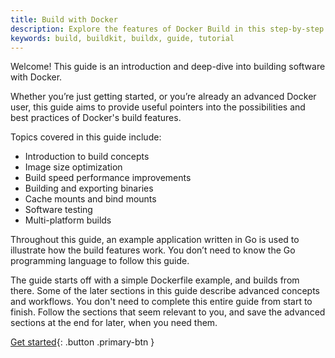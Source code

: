 ```yaml
---
title: Build with Docker
description: Explore the features of Docker Build in this step-by-step guide
keywords: build, buildkit, buildx, guide, tutorial
---
```


Welcome! This guide is an introduction and deep-dive into building software with
Docker.

Whether you’re just getting started, or you’re already an advanced Docker user,
this guide aims to provide useful pointers into the possibilities and best
practices of Docker's build features.

Topics covered in this guide include:

- Introduction to build concepts
- Image size optimization
- Build speed performance improvements
- Building and exporting binaries
- Cache mounts and bind mounts
- Software testing
- Multi-platform builds

Throughout this guide, an example application written in Go is used to
illustrate how the build features work. You don’t need to know the Go
programming language to follow this guide.

The guide starts off with a simple Dockerfile example, and builds from there.
Some of the later sections in this guide describe advanced concepts and
workflows. You don't need to complete this entire guide from start to finish.
Follow the sections that seem relevant to you, and save the advanced sections at
the end for later, when you need them.

[Get started](intro.md){: .button .primary-btn }
